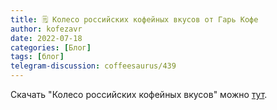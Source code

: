 ```yaml
---
title: 🗒 Колесо российских кофейных вкусов от Гарь Кофе 
author: kofezavr
date: 2022-07-18
categories: [Блог]
tags: [блог]
telegram-discussion: coffeesaurus/439
--- 
```

Скачать "Колесо российских кофейных вкусов" можно [тут](https://t.me/coffeesaurus/439).